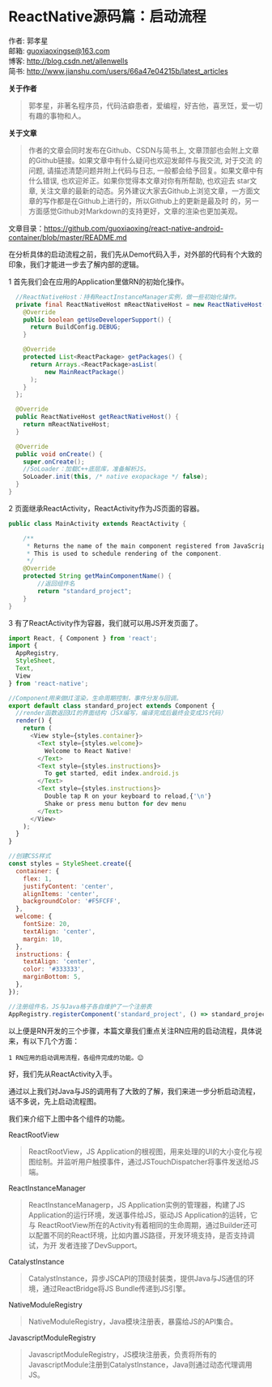 # ReactNative源码篇：启动流程

作者: 郭孝星  
邮箱: guoxiaoxingse@163.com  
博客: http://blog.csdn.net/allenwells   
简书: http://www.jianshu.com/users/66a47e04215b/latest_articles  

**关于作者**

>郭孝星，非著名程序员，代码洁癖患者，爱编程，好吉他，喜烹饪，爱一切有趣的事物和人。

**关于文章**

>作者的文章会同时发布在Github、CSDN与简书上, 文章顶部也会附上文章的Github链接。如果文章中有什么疑问也欢迎发邮件与我交流, 对于交流
的问题, 请描述清楚问题并附上代码与日志, 一般都会给予回复。如果文章中有什么错误, 也欢迎斧正。如果你觉得本文章对你有所帮助, 也欢迎去
star文章, 关注文章的最新的动态。另外建议大家去Github上浏览文章，一方面文章的写作都是在Github上进行的，所以Github上的更新是最及时
的，另一方面感觉Github对Markdown的支持更好，文章的渲染也更加美观。

文章目录：https://github.com/guoxiaoxing/react-native-android-container/blob/master/README.md

在分析具体的启动流程之前，我们先从Demo代码入手，对外部的代码有个大致的印象，我们才能进一步去了解内部的逻辑。

1 首先我们会在应用的Application里做RN的初始化操作。

```java
  //ReactNativeHost：持有ReactInstanceManager实例，做一些初始化操作。
  private final ReactNativeHost mReactNativeHost = new ReactNativeHost(this) {
    @Override
    public boolean getUseDeveloperSupport() {
      return BuildConfig.DEBUG;
    }

    @Override
    protected List<ReactPackage> getPackages() {
      return Arrays.<ReactPackage>asList(
          new MainReactPackage()
      );
    }
  };

  @Override
  public ReactNativeHost getReactNativeHost() {
    return mReactNativeHost;
  }

  @Override
  public void onCreate() {
    super.onCreate();
    //SoLoader：加载C++底层库，准备解析JS。
    SoLoader.init(this, /* native exopackage */ false);
  }
}

```

2 页面继承ReactActivity，ReactActivity作为JS页面的容器。


```java
public class MainActivity extends ReactActivity {

    /**
     * Returns the name of the main component registered from JavaScript.
     * This is used to schedule rendering of the component.
     */
    @Override
    protected String getMainComponentName() {
        //返回组件名
        return "standard_project";
    }
}
```

3 有了ReactActivity作为容器，我们就可以用JS开发页面了。

```javascript
import React, { Component } from 'react';
import {
  AppRegistry,
  StyleSheet,
  Text,
  View
} from 'react-native';

//Component用来做UI渲染，生命周期控制，事件分发与回调。
export default class standard_project extends Component {
  //render函数返回UI的界面结构（JSX编写，编译完成后最终会变成JS代码）
  render() {
    return (
      <View style={styles.container}>
        <Text style={styles.welcome}>
          Welcome to React Native!
        </Text>
        <Text style={styles.instructions}>
          To get started, edit index.android.js
        </Text>
        <Text style={styles.instructions}> 
          Double tap R on your keyboard to reload,{'\n'}
          Shake or press menu button for dev menu
        </Text>
      </View>
    );
  }
}

//创建CSS样式
const styles = StyleSheet.create({
  container: {
    flex: 1,
    justifyContent: 'center',
    alignItems: 'center',
    backgroundColor: '#F5FCFF',
  },
  welcome: {
    fontSize: 20,
    textAlign: 'center',
    margin: 10,
  },
  instructions: {
    textAlign: 'center',
    color: '#333333',
    marginBottom: 5,
  },
});

//注册组件名，JS与Java格子各自维护了一个注册表
AppRegistry.registerComponent('standard_project', () => standard_project);
```
以上便是RN开发的三个步骤，本篇文章我们重点关注RN应用的启动流程，具体说来，有以下几个方面：

```
1 RN应用的启动调用流程，各组件完成的功能。😌
```

好，我们先从ReactActivity入手。


通过以上我们对Java与JS的调用有了大致的了解，我们来进一步分析启动流程，话不多说，先上启动流程图。


我们来介绍下上图中各个组件的功能。

ReactRootView

>ReactRootView，JS Application的根视图，用来处理的UI的大小变化与视图绘制。并监听用户触摸事件，通过JSTouchDispatcher将事件发送给JS端。

ReactInstanceManager

>ReactInstanceManagerp，JS Application实例的管理器，构建了JS Application的运行环境，发送事件给JS，驱动JS Application的运转，它与
ReactRootView所在的Activity有着相同的生命周期，通过Builder还可以配置不同的React环境，比如内置JS路径，开发环境支持，是否支持调试，为开
发者连接了DevSupport。

CatalystInstance

>CatalystInstance，异步JSCAPI的顶级封装类，提供Java与JS通信的环境，通过ReactBridge将JS Bundle传递到JS引擎。

NativeModuleRegistry

>NativeModuleRegistry，Java模块注册表，暴露给JS的API集合。

JavascriptModuleRegistry

>JavascriptModuleRegistry，JS模块注册表，负责将所有的JavascriptModule注册到CatalystInstance，Java则通过动态代理调用JS。